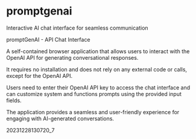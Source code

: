 # promptgenai
Interactive AI chat interface for seamless communication

promptGenAI - API Chat Interface

A self-contained browser application that allows users to interact with the OpenAI API for generating conversational responses.

It requires no installation and does not rely on any external code or calls, except for the OpenAI API.

Users need to enter their OpenAI API key to access the chat interface and can customize system and functions prompts using the provided input fields.

The application provides a seamless and user-friendly experience for engaging with AI-generated conversations.


20231228130720_7
